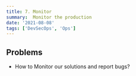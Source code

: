 ```yaml
---
title: 7. Monitor
summary:  Monitor the production
date: '2021-08-08'
tags: ['DevSecOps', 'Ops']
---
```


## Problems

- How to Monitor our solutions and report bugs?
